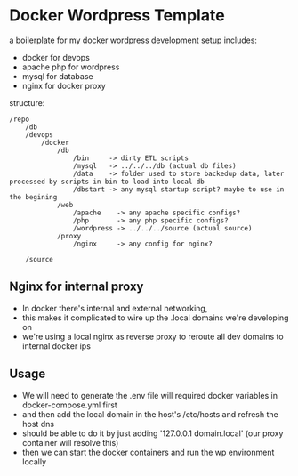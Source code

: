 # Docker Wordpress Template
a boilerplate for my docker wordpress development setup
includes:
* docker for devops
* apache php for wordpress
* mysql for database
* nginx for docker proxy

structure:
```
/repo
    /db
    /devops
        /docker
            /db
                /bin     -> dirty ETL scripts
                /mysql   -> ../../../db (actual db files)
                /data    -> folder used to store backedup data, later processed by scripts in bin to load into local db
                /dbstart -> any mysql startup script? maybe to use in the begining
            /web
                /apache    -> any apache specific configs?
                /php       -> any php specific configs?
                /wordpress -> ../../../source (actual source)
            /proxy
                /nginx     -> any config for nginx?

    /source
```

## Nginx for internal proxy
* In docker there's internal and external networking,
* this makes it complicated to wire up the .local domains we're developing on
* we're using a local nginx as reverse proxy to reroute all dev domains to internal docker ips

## Usage
* We will need to generate the .env file will required docker variables in docker-compose.yml first
* and then add the local domain in the host's /etc/hosts and refresh the host dns
* should be able to do it by just adding '127.0.0.1    domain.local' (our proxy container will resolve this)
* then we can start the docker containers and run the wp environment locally
